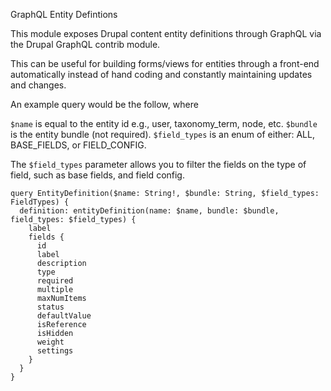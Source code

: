 GraphQL Entity Defintions

This module exposes Drupal content entity definitions through GraphQL via the Drupal GraphQL contrib module.

This can be useful for building forms/views for entities through a front-end automatically instead of hand coding and constantly maintaining updates and changes.

An example query would be the follow, where

```$name``` is equal to the entity id e.g., user, taxonomy_term, node, etc.
```$bundle``` is the entity bundle (not required).
```$field_types``` is an enum of either: ALL, BASE_FIELDS, or FIELD_CONFIG.

The ```$field_types``` parameter allows you to filter the fields on the type of field, such as base fields, and field config.

```
query EntityDefinition($name: String!, $bundle: String, $field_types: FieldTypes) {
  definition: entityDefinition(name: $name, bundle: $bundle, field_types: $field_types) {
    label
    fields {
      id
      label
      description
      type
      required
      multiple
      maxNumItems
      status
      defaultValue
      isReference
      isHidden
      weight
      settings
    }
  }
}
```
